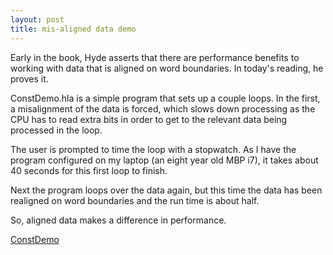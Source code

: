 ```yaml
---
layout: post
title: mis-aligned data demo
---
```


Early in the book, Hyde asserts that there are performance benefits to working 
with data that is aligned on word boundaries. In today's reading, he proves it.

ConstDemo.hla is a simple program that sets up a couple loops. In the first, a
misalignment of the data is forced, which slows down processing as the CPU has
to read extra bits in order to get to the relevant data being processed in the 
loop.

The user is prompted to time the loop with a stopwatch. As I have the program
configured on my laptop (an eight year old MBP i7), it takes about 40 seconds
for this first loop to finish.

Next the program loops over the data again, but this time the data has been
realigned on word boundaries and the run time is about half.

So, aligned data makes a difference in performance.

[ConstDemo](https://github.com/athegist/asm0/blob/master/C4/ConstDemo.hla) <br />
